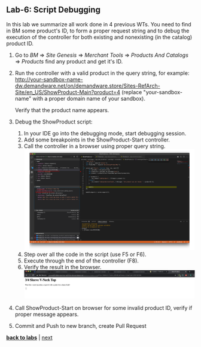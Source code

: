 ## Lab-6: Script Debugging

In this lab we summarize all work done in 4 previous WTs. You need to find in BM some product's ID, to form a proper request string and to debug the execution of the controller for both existing and nonexisting (in the catalog) product ID.

1. Go to *BM* ⇒ *Site Genesis* ⇒ *Merchant Tools* ⇒ *Products And Catalogs* ⇒ *Products* find any product and get it's ID.
2. Run the controller with a valid product in the query string, for example:
   http://your-sandbox-name-dw.demandware.net/on/demandware.store/Sites-RefArch-Site/en_US/ShowProduct-Main?product=4 (replace "your-sandbox-name" with a proper domain name of your sandbox).

   Verify that the product name appears.

3. Debug the ShowProduct script:
   1. In your IDE go into the debugging mode, start debugging session.
   2. Add some breakpoints in the ShowProduct-Start controller.
   3. Call the controller in a browser using proper query string.
    ![](../assets/img/lab-6-debug.png)
   4. Step over all the code in the script (use F5 or F6).
   5. Execute through the end of the controller (F8).
   6. Verify the result in the browser.
   ![](../assets/img/lab-6-print.png)

4. Call ShowProduct-Start on browser for some invalid product ID, verify if proper message appears.

5. Commit and Push to new branch, create Pull Request


[**back to labs**](../README.md) | [next](../lab-7/readme.md)
